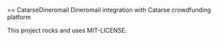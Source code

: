 == CatarseDineromail
Dineromail integration with Catarse crowdfunding platform


This project rocks and uses MIT-LICENSE.
